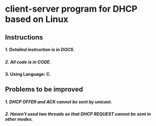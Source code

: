 # client-server program for DHCP based on Linux

## Instructions

##### 1. Detailed instruction is in DOCS.

##### 2. All code is in CODE.

#### 3. Using Language: C.

## Problems to be improved

##### 1. DHCP OFFER and ACK cannot be sent by unicast.

##### 2. Haven't used two threads so that DHCP REQUEST cannot be sent in other modes.


